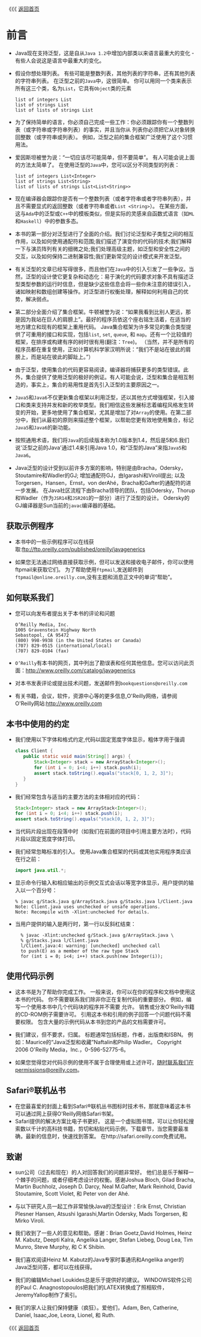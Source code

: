 《《《 [返回首页](README.md)

# 前言
 - Java现在支持泛型，这是自从`Java 1.2`中增加内部类以来语言最重大的变化 - 有些人会说这是语言中最重大的变化。
 - 假设你想处理列表。 有些可能是整数列表，其他列表的字符串，还有其他列表的字符串列表。 在泛型之前的`Java`中，这很简单。 
你可以用同一个类来表示所有这三个类，名为`List`，它具有`Object`类的元素
    ```
    list of integers List
    list of strings List
    list of lists of strings List
    ```
 - 为了保持简单的语言，你必须自己完成一些工作：你必须跟踪你有一个整数列表（或字符串或字符串列表）的事实，并且当你从 列表你必须把它从对象转换回整数（或字符串或列表）。 
例如，泛型之前的集合框架广泛使用了这个习惯用法。

 - 爱因斯坦被誉为说：“一切应该尽可能简单，但不要简单”。 有人可能会说上面的方法太简单了。 
在使用泛型的`Java`中，您可以区分不同类型的列表：
    ```
    list of integers List<Integer>
    list of strings List<String>
    list of lists of strings List<List<String>>
    ```
 - 现在编译器会跟踪你是否有一个整数列表（或者字符串或者字符串列表），并且不需要显式的返回整数（或者字符串或者`List <String>`）。 
在某些方面，这与`Ada`中的泛型或`C++`中的模板类似，但是实际的灵感来自函数式语言（如`ML`和`Haskell`）中的参数多态。

 - 本书的第一部分对泛型进行了全面的介绍。我们讨论泛型和子类型之间的相互作用，以及如何使用通配符和范围;我们描述了演变你的代码的技术;我们解释一下与演员阵列有关的细微之处;我们处理高级主题，如泛型和安全性之间的交互，以及如何保持二进制兼容性;我们更新常见的设计模式来开发泛型。
  
 - 有关泛型的文章已经写得很多，而且他们在`Java`中的引入引发了一些争议。当然，泛型的设计使它更复杂和动态化：易于演化的代码要求对象不具有描述泛型类型参数的运行时信息，但是缺少这些信息会将一些你未注意的错误引入，诸如映射和数组创建等操作。对泛型进行权衡处理，解释如何利用自己的优势，解决弱点。
  
 - 第二部分全面介绍了集合框架。牛顿被誉为说：“如果我看到比别人更远，那是因为我站在巨人的肩膀上”。最好的程序员依这个座右铭生活着，在适当的地方建立和现有的框架上重用代码。 Java集合框架为许多常见的集合类型提供了可重用的接口和实现，包括`list`, `set`, `queue`, 和 `map`。还有一个比较值的框架，在排序或构建有序的树时很有用(翻注：`Tree`)。 （当然，并不是所有的程序员都在重复使用，正如计算机科学家汉明所说：“我们不是站在彼此的肩膀上，而是站在彼此的脚趾上。”）

 - 由于泛型，使用集合的代码更容易阅读，编译器将捕获更多的类型错误。此外，集合提供了使用泛型的极好的例证。有人可能会说，泛型和集合是相互制造的，事实上，集合的易用性是首先引入泛型的主要原因之一。

 - `Java5`和`Java6`不仅更新集合框架以利用泛型，还以其他方式增强框架，引入接口和类来支持并发和新的枚举类型。我们相信这些发展标志着编程风格发生转变的开始，更多地使用了集合框架，尤其是增加了对`Array`的使用。在第二部分中，我们从最初的原则来描述整个框架，以帮助您更有效地使用集合，标记`Java5`和`Java6`的新功能。

 - 按照通用术语，我们将`Java`的后续版本称为1.0版本到1.4，然后是5和6.我们说'泛型之前的Java'通过1.4来引用Java 1.0，和“泛型的Java”来指`Java5`和`Java6`。

 - Java泛型的设计受到以前许多方案的影响，特别是由Bracha，Odersky，Stoutamire和Wadler的GJ; 增加通配符GJ，由Igarashi和Viroli提出; 以及Torgersen，Hansen，Ernst，von derAhé，Bracha和Gafter的通配符的进一步发展。 在Java社区流程下由Bracha领导的团队，包括Odersky，Thorup和Wadler（作为`JSR14`和`JSR201`的一部分）进行了泛型的设计。 Odersky的GJ编译器是Sun当前的`javac`编译器的基础。

## 获取示例程序

 - 本书中的一些示例程序可以在线获取:ftp://ftp.oreilly.com/published/oreilly/javagenerics

 - 如果您无法通过网络直接获取示例，但可以发送和接收电子邮件，你可以使用ftpmail来获取它们。 为了帮助使用`ftpmail`,发送邮件到`ftpmail@online.oreilly.com`,没有主题和消息正文中的单词“帮助”。

## 如何联系我们

 - 您可以向发布者提出关于本书的评论和问题
    ```
    O’Reilly Media, Inc.
    1005 Gravenstein Highway North
    Sebastopol, CA 95472
    (800) 998-9938 (in the United States or Canada)
    (707) 829-0515 (international/local)
    (707) 829-0104 (fax)
    ```
 - `O’Reilly`有本书的网页，其中列出了勘误表和任何其他信息。您可以访问此页面：http://www.oreilly.com/catalog/javagenerics

 - 对本书发表评论或提出技术问题，发送邮件到`bookquestions@oreilly.com`

 - 有关书籍，会议，软件，资源中心等的更多信息,O'Reilly网络，请参阅O'Reilly网站:http://www.oreilly.com

## 本书中使用的约定

 - 我们使用以下字体和格式约定,代码以固定宽度字体显示，粗体字用于强调
 
   ```java
   class Client {
      public static void main(String[] args) {
          Stack<Integer> stack = new ArrayStack<Integer>();
          for (int i = 0; i<4; i++) stack.push(i);
          assert stack.toString().equals("stack[0, 1, 2, 3]");
      }
   }
   ```
 - 我们经常包含与适当的主要方法的主体相对应的代码：
   ```java
   Stack<Integer> stack = new ArrayStack<Integer>();
   for (int i = 0; i<4; i++) stack.push(i);
   assert stack.toString().equals("stack[0, 1, 2, 3]");
   ```
 - 当代码片段出现在段落中时（如我们在前面的项目中引用主要方法时），代码片段以固定宽度字体打印。

 - 我们经常忽略标准的引入。 使用Java集合框架的代码或其他实用程序类应该在行之前：
   ```java
   import java.util.*;
   ```
 - 显示命令行输入和相应输出的示例交互式会话以等宽字体显示，用户提供的输入以一个百分号：

   ```
   % javac g/Stack.java g/ArrayStack.java g/Stacks.java l/Client.java
   Note: Client.java uses unchecked or unsafe operations.
   Note: Recompile with -Xlint:unchecked for details.
   ```
  
 - 当用户提供的输入是两行时，第一行以反斜杠结束：
 
   ```
     % javac -Xlint:unchecked g/Stack.java g/ArrayStack.java \
     % g/Stacks.java l/Client.java
     l/Client.java:4: warning: [unchecked] unchecked call
     to push(E) as a member of the raw type Stack
     for (int i = 0; i<4; i++) stack.push(new Integer(i));
   ```
  
## 使用代码示例

 - 这本书是为了帮助你完成工作。 一般来说，你可以在你的程序和文档中使用这本书的代码。 你不需要联系我们除非你正在复制代码的重要部分。 例如，编写一个使用本书中几个代码块的程序并不需要
  允许。 销售或分发O'Reilly书籍的CD-ROM例子需要许可。 引用这本书和引用的例子回答一个问题代码不需要权限。 包含大量的示例代码从本书到您的产品的文档需要许可。
  
 - 我们建议，但不要求，归属。 标题通常包括标题，作者，出版商和ISBN。 例如：Maurice的“Java泛型和收藏”Naftalin和Philip Wadler。 Copyright 2006 O'Reilly Media，Inc.，0-596-52775-6。
 
 - 如果您觉得您对代码示例的使用不属于合理使用或上述许可，随时联系我们在permissions@oreilly.com。
 
## Safari®联机丛书

 - 在您最喜爱的封面上看到Safari®联机丛书图标时技术书，那就意味着这本书可以通过网上获得O'Reilly网络Safari书架。
 - Safari提供的解决方案比电子书更好。 这是一个虚拟图书馆，可以让你轻松搜索数以千计的高科技书籍，剪切和粘贴代码示例，下载章节，当您需要最准确，最新的信息时，快速找到答案。 在http://safari.oreilly.com免费试用。
 
## 致谢

 - sun公司（过去和现在）的人对回答我们的问题非常好。 他们总是乐于解释一个棘手的问题，或者仔细考虑设计的权衡。感谢Joshua Bloch, Gilad Bracha, Martin Buchholz, Joseph D. Darcy, Neal M.Gafter, Mark Reinhold, David Stoutamire, Scott Violet, 和 Peter von der Ahé.
 
 - 与以下研究人员一起工作非常愉快Java的泛型设计：Erik Ernst, Christian Plesner Hansen, Atsushi Igarashi,Martin Odersky, Mads Torgersen, 和 Mirko Viroli.
 
 - 我们收到了一些人的意见和帮助。感谢：Brian Goetz,David Holmes, Heinz M. Kabutz, Deepti Kalra, Angelika Langer, Stefan Liebeg, Doug Lea, Tim Munro, Steve Murphy, 和 C K Shibin.
 
 - 我们喜欢阅读Heinz M. Kabutz的Java专家时事通讯和Angelika anger的Java泛型问答，都可以在线获得。
 
 - 我们的编辑Michael Loukides总是乐于提供好的建议。 WINDOWS软件公司的Paul C. Anagnostopoulos把我们的LATEX转换成了照相软件，JeremyYallop制作了索引。
                                                            
 - 我们的家人让我们保持健康（疯狂）。爱他们，Adam, Ben, Catherine, Daniel, Isaac,Joe, Leora, Lionel, 和 Ruth.

 《《《 [返回首页](README.md)